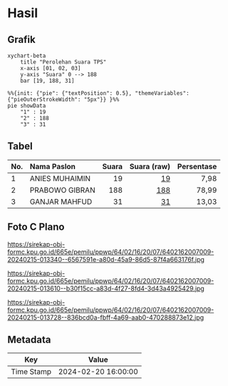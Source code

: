 # Hasil

## Grafik

```mermaid
xychart-beta
    title "Perolehan Suara TPS"
    x-axis [01, 02, 03]
    y-axis "Suara" 0 --> 188
    bar [19, 188, 31]
```

```mermaid
%%{init: {"pie": {"textPosition": 0.5}, "themeVariables": {"pieOuterStrokeWidth": "5px"}} }%%
pie showData
    "1" : 19
    "2" : 188
    "3" : 31
```

## Tabel

| No. | Nama Paslon    | Suara | Suara (raw) | Persentase |
|:--- |:-------------- | -----:| -----------:| ----------:|
| 1   | ANIES MUHAIMIN | 19    | [19][p-1]   | 7,98       |
| 2   | PRABOWO GIBRAN | 188   | [188][p-2]  | 78,99      |
| 3   | GANJAR MAHFUD  | 31    | [31][p-3]   | 13,03      |


[p-1]: https://github.com/gigit-pemilu/pemilu-2024-64-kalimantan-timur/blob/main/pilpres/hitung-suara/sub/64-kalimantan-timur/sub/02-kutai-kartanegara/sub/16-tenggarong-seberang/sub/2007-bukit-pariaman/sub/009-tps/sub/paslon-1.txt
[p-2]: https://github.com/gigit-pemilu/pemilu-2024-64-kalimantan-timur/blob/main/pilpres/hitung-suara/sub/64-kalimantan-timur/sub/02-kutai-kartanegara/sub/16-tenggarong-seberang/sub/2007-bukit-pariaman/sub/009-tps/sub/paslon-2.txt
[p-3]: https://github.com/gigit-pemilu/pemilu-2024-64-kalimantan-timur/blob/main/pilpres/hitung-suara/sub/64-kalimantan-timur/sub/02-kutai-kartanegara/sub/16-tenggarong-seberang/sub/2007-bukit-pariaman/sub/009-tps/sub/paslon-3.txt

## Foto C Plano

https://sirekap-obj-formc.kpu.go.id/665e/pemilu/ppwp/64/02/16/20/07/6402162007009-20240215-013340--6567591e-a80d-45a9-86d5-87f4a663176f.jpg

https://sirekap-obj-formc.kpu.go.id/665e/pemilu/ppwp/64/02/16/20/07/6402162007009-20240215-013610--b30f15cc-a83d-4f27-8fd4-3d43a4925429.jpg

https://sirekap-obj-formc.kpu.go.id/665e/pemilu/ppwp/64/02/16/20/07/6402162007009-20240215-013728--836bcd0a-fbff-4a69-aab0-470288873e12.jpg


## Metadata

| Key        | Value               |
| ---------- | ------------------- |
| Time Stamp | 2024-02-20 16:00:00 |



